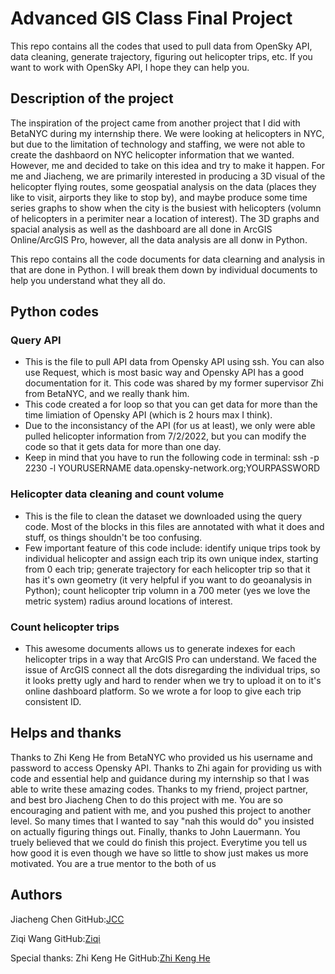 # Advanced GIS Class Final Project

This repo contains all the codes that used to pull data from OpenSky API, data cleaning, generate trajectory, figuring out helicopter trips, etc. 
If you want to work with OpenSky API, I hope they can help you.

## Description of the project

The inspiration of the project came from another project that I did with BetaNYC during my internship there. We were looking at helicopters in NYC, but due to the limitation of technology and staffing, we were not able to create the dashbaord on NYC helicopter information that we wanted. However, me and decided to take on this idea and try to make it happen. For me and Jiacheng, we are primarily interested in producing a 3D visual of the helicopter flying routes, some geospatial analysis on the data (places they like to visit, airports they like to stop by), and maybe produce some time series graphs to show when the city is the busiest with helicopters (volumn of helicopters in a perimiter near a location of interest). The 3D graphs and spacial analysis as well as the dashboard are all done in ArcGIS Online/ArcGIS Pro, however, all the data analysis are all donw in Python.

This repo contains all the code documents for data clearning and analysis in that are done in Python. I will break them down by individual documents to help you understand what they all do.


## Python codes

### Query API

* This is the file to pull API data from Opensky API using ssh. You can also use Request, which is most basic way and Opensky API has a good documentation for it. This code was shared by my former supervisor Zhi from BetaNYC, and we really thank him. 
* This code created a for loop so that you can get data for more than the time limiation of Opensky API (which is 2 hours max I think).
* Due to the inconsistancy of the API (for us at least), we only were able pulled helicopter information from 7/2/2022, but you can modify the code so that it gets data for more than one day.
* Keep in mind that you have to run the following code in terminal: ssh -p 2230 -l YOURUSERNAME data.opensky-network.org;YOURPASSWORD

### Helicopter data cleaning and count volume

* This is the file to clean the dataset we downloaded using the query code. Most of the blocks in this files are annotated with what it does and stuff, os things shouldn't be too confusing.
* Few important feature of this code include: identify unique trips took by individual helicopter and assign each trip its own unique index, starting from 0 each trip; generate trajectory for each helicopter trip so that it has it's own geometry (it very helpful if you want to do geoanalysis in Python); count helicopter trip volumn in a 700 meter (yes we love the metric system) radius around locations of interest.

### Count helicopter trips

* This awesome documents allows us to generate indexes for each helicopter trips in a way that ArcGIS Pro can understand. We faced the issue of ArcGIS connect all the dots disregarding the individual trips, so it looks pretty ugly and hard to render when we try to upload it on to it's online dashboard platform. So we wrote a for loop to give each trip consistent ID.


## Helps and thanks

Thanks to Zhi Keng He from BetaNYC who provided us his username and password to access Opensky API. Thanks to Zhi again for providing us with code and essential help and guidance during my internship so that I was able to write these amazing codes. Thanks to my friend, project partner, and best bro Jiacheng Chen to do this project with me. You are so encouraging and patient with me, and you pushed this project to another level. So many times that I wanted to say "nah this would do" you insisted on actually figuring things out. Finally, thanks to John Lauermann. You truely believed that we could do finish this project. Everytime you tell us how good it is even though we have so little to show just makes us more motivated. You are a true mentor to the both of us

## Authors

Jiacheng Chen
GitHub:[JCC](https://github.com/Coalllball)

Ziqi Wang
GitHub:[Ziqi](https://github.com/wazaqa-wah)

Special thanks: Zhi Keng He
GitHub:[Zhi Keng He](https://github.com/zhik)

